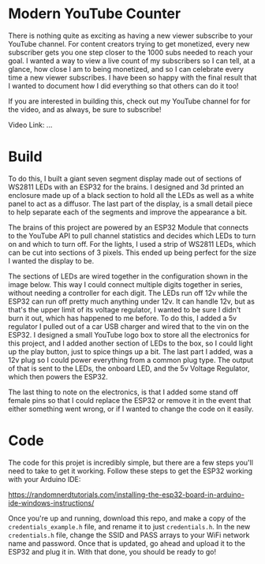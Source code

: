 # Modern YouTube Counter
There is nothing quite as exciting as having a new viewer subscribe to your YouTube channel. For content creators trying to get
monetized, every new subscriber gets you one step closer to the 1000 subs needed to reach your goal. I wanted a way to view a live
count of my subscribers so I can tell, at a glance, how close I am to being monetized, and so I can celebrate every time a new viewer 
subscribes. I have been so happy with the final result that I wanted to document how I did everything so that others can do it too!

If you are interested in building this, check out my YouTube channel for for the video, and as always, be sure to subscribe!

Video Link: ...

# Build
To do this, I built a giant seven segment display made out of sections of WS2811 LEDs with an ESP32 for the brains.
I designed and 3d printed an enclosure made up of a black section to hold all the LEDs as well as a white panel to act 
as a diffusor. The last part of the display, is a small detail piece to help separate each of the segments and improve the
appearance a bit.

The brains of this project are powered by an ESP32 Module that connects to the YouTube API to pull channel statistics and decides
which LEDs to turn on and which to turn off. For the lights, I used a strip of WS2811 LEDs, which can be cut into sections of 3
pixels. This ended up being perfect for the size I wanted the display to be. 

The sections of LEDs are wired together in the configuration shown in the image below. This way I could connect multiple digits
together in series, without needing a controller for each digit. The LEDs run off 12v while the ESP32 can run off pretty much
anything under 12v. It can handle 12v, but as that's the upper limit of its voltage regulator, I wanted to be sure I didn't burn
it out, which has happened to me before. To do this, I added a 5v regulator I pulled out of a car USB charger and wired that to the 
vin on the ESP32. I designed a small YouTube logo box to store all the electronics for this project, and I added another section of 
LEDs to the box, so I could light up the play button, just to spice things up a bit. The last part I added, was a 12v plug so I 
could power everything from a common plug type. The output of that is sent to the LEDs, the onboard LED, and the 5v Voltage
Regulator, which then powers the ESP32. 

The last thing to note on the electronics, is that I added some stand off female pins so that I could replace the ESP32 or remove
it in the event that either something went wrong, or if I wanted to change the code on it easily. 

# Code
The code for this projet is incredibly simple, but there are a few steps you'll need to take to get it working. Follow these steps
to get the ESP32 working with your Arduino IDE:

https://randomnerdtutorials.com/installing-the-esp32-board-in-arduino-ide-windows-instructions/

Once you're up and running, download this repo, and make a copy of the `credentials_example.h` file, and rename it to just
`credentials.h`. In the new `credentials.h` file, change the SSID and PASS arrays to your WiFi network name and password.
Once that is updated, go ahead and upload it to the ESP32 and plug it in. With that done, you should be ready to go!




